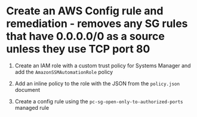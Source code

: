 # Create an AWS Config rule and remediation - removes any SG rules that have 0.0.0.0/0 as a source unless they use TCP port 80

1. Create an IAM role with a custom trust policy for Systems Manager and add the `AmazonSSMAutomationRole` policy

2. Add an inline policy to the role with the JSON from the `policy.json` document

3. Create a config rule using the `pc-sg-open-only-to-authorized-ports` managed rule
